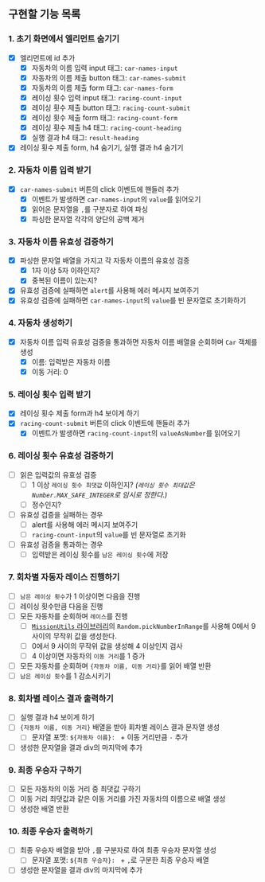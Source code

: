 ## 구현할 기능 목록

### 1. 초기 화면에서 엘리먼트 숨기기

- [x] 엘리먼트에 id 추가
  - [x] 자동차의 이름 입력 input 태그: `car-names-input`
  - [x] 자동차의 이름 제출 button 태그: `car-names-submit`
  - [x] 자동차의 이름 제출 form 태그: `car-names-form`
  - [x] 레이싱 횟수 입력 input 태그: `racing-count-input`
  - [x] 레이싱 횟수 제출 button 태그: `racing-count-submit`
  - [x] 레이싱 횟수 제출 form 태그: `racing-count-form`
  - [x] 레이싱 횟수 제출 h4 태그: `racing-count-heading`
  - [x] 실행 결과 h4 태그: `result-heading`
- [x] 레이싱 횟수 제출 form, h4 숨기기, 실행 결과 h4 숨기기

### 2. 자동차 이름 입력 받기

- [x] `car-names-submit` 버튼의 click 이벤트에 핸들러 추가
  - [x] 이벤트가 발생하면 `car-names-input`의 `value`를 읽어오기
  - [x] 읽어온 문자열을 `,`를 구분자로 하여 파싱
  - [x] 파싱한 문자열 각각의 양단의 공백 제거

### 3. 자동차 이름 유효성 검증하기

- [x] 파싱한 문자열 배열을 가지고 각 자동차 이름의 유효성 검증
  - [x] 1자 이상 5자 이하인지?
  - [x] 중복된 이름이 있는지?
- [x] 유효성 검증에 실패하면 `alert`를 사용해 에러 메시지 보여주기
- [x] 유효성 검증에 실패하면 `car-names-input`의 `value`를 빈 문자열로 초기화하기

### 4. 자동차 생성하기

- [x] 자동차 이름 입력 유효성 검증을 통과하면 자동차 이름 배열을 순회하며 `Car` 객체를 생성
  - [x] 이름: 입력받은 자동차 이름
  - [x] 이동 거리: 0

### 5. 레이싱 횟수 입력 받기

- [x] 레이싱 횟수 제출 form과 h4 보이게 하기
- [x] `racing-count-submit` 버튼의 click 이벤트에 핸들러 추가
  - [x] 이벤트가 발생하면 `racing-count-input`의 `valueAsNumber`를 읽어오기

### 6. 레이싱 횟수 유효성 검증하기

- [ ] 읽은 입력값의 유효성 검증
  - [ ] 1 이상 `레이싱 횟수 최댓값` 이하인지? _(`레이싱 횟수 최대값`은 `Number.MAX_SAFE_INTEGER`로 임시로 정한다.)_
  - [ ] 정수인지?
- [ ] 유효성 검증을 실패하는 경우
  - [ ] alert를 사용해 에러 메시지 보여주기
  - [ ] `racing-count-input`의 `value`를 빈 문자열로 초기화
- [ ] 유효성 검증을 통과하는 경우
  - [ ] 입력받은 레이싱 횟수를 `남은 레이싱 횟수`에 저장

### 7. 회차별 자동자 레이스 진행하기

- [ ] `남은 레이싱 횟수`가 1 이상이면 다음을 진행
- [ ] 레이싱 횟수만큼 다음을 진행
- [ ] 모든 자동차를 순회하며 `레이스`를 진행
  - [ ] [`MissionUtils` 라이브러리](https://github.com/woowacourse-projects/javascript-mission-utils#mission-utils)의 `Random.pickNumberInRange`를 사용해 0에서 9 사이의 무작위 값을 생성한다.
  - [ ] 0에서 9 사이의 무작위 값을 생성해 4 이상인지 검사
  - [ ] 4 이상이면 자동차의 `이동 거리`를 1 증가
- [ ] 모든 자동차를 순회하며 `{자동차 이름, 이동 거리}`를 읽어 배열 반환
- [ ] `남은 레이싱 횟수`를 1 감소시키기

### 8. 회차별 레이스 결과 출력하기

- [ ] 실행 결과 h4 보이게 하기
- [ ] `{자동차 이름, 이동 거리}` 배열을 받아 회차별 레이스 결과 문자열 생성
  - [ ] 문자열 포맷: `${자동차 이름}: ` + 이동 거리만큼 `-` 추가
- [ ] 생성한 문자열을 결과 div의 마지막에 추가

### 9. 최종 우승자 구하기

- [ ] 모든 자동차의 이동 거리 중 최댓값 구하기
- [ ] 이동 거리 최댓값과 같은 이동 거리를 가진 자동차의 이름으로 배열 생성
- [ ] 생성한 배열 반환

### 10. 최종 우승자 출력하기

- [ ] 최종 우승자 배열을 받아 `,`를 구분자로 하여 최종 우승자 문자열 생성
  - [ ] 문자열 포맷: `${최종 우승자}: ` + `,`로 구분한 최종 우승자 배열
- [ ] 생성한 문자열을 결과 div의 마지막에 추가
